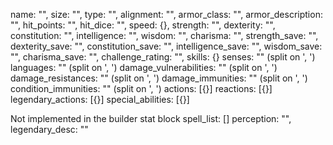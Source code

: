 name: "",
size: "",
type: "",
alignment: "",
armor_class: "",
armor_description: "",
hit_points: "",
hit_dice: "",
speed: {},
strength: "",
dexterity: "",
constitution: "",
intelligence: "",
wisdom: "",
charisma: "",
strength_save: "",
dexterity_save: "",
constitution_save: "",
intelligence_save: "",
wisdom_save: "",
charisma_save: "",
challenge_rating: "",
skills: {}
senses: "" (split on ', ')
languages: "" (split on ', ')
damage_vulnerabilities: "" (split on ', ')
damage_resistances: "" (split on ', ')
damage_immunities: "" (split on ', ')
condition_immunities: "" (split on ', ')
actions: [{}]
reactions: [{}]
legendary_actions: [{}]
special_abilities: [{}]

Not implemented in the builder stat block
spell_list: []
perception: "",
legendary_desc: ""
